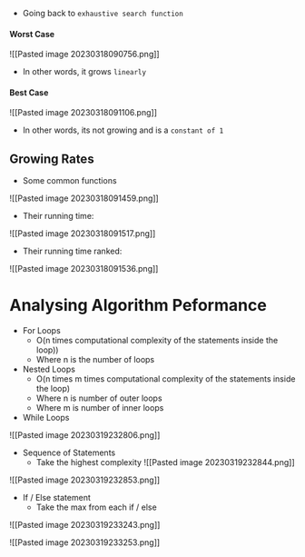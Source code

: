 - Going back to  `exhaustive search function`
#### Worst Case

![[Pasted image 20230318090756.png]]

- In other words, it grows `linearly`

#### Best Case

![[Pasted image 20230318091106.png]]

- In other words, its not growing and is a `constant of 1`

## Growing Rates
- Some common functions

![[Pasted image 20230318091459.png]]

- Their running time:

![[Pasted image 20230318091517.png]]

- Their running time ranked:

![[Pasted image 20230318091536.png]]

# Analysing Algorithm Peformance

- For Loops
	- O(n times computational complexity of the statements inside the loop))
	- Where n is the number of loops
- Nested Loops
	- O(n times m times computational complexity of the statements inside the loop)
	- Where n is number of outer loops
	- Where m is number of inner loops
- While Loops

![[Pasted image 20230319232806.png]]

- Sequence of Statements
	- Take the highest complexity
![[Pasted image 20230319232844.png]]

![[Pasted image 20230319232853.png]]

- If / Else statement
	- Take the max from each if / else

![[Pasted image 20230319233243.png]]

![[Pasted image 20230319233253.png]]
